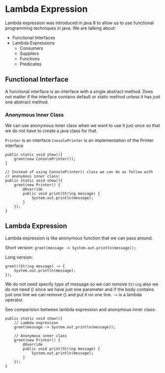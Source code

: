 # Lambda Expression

Lambda expression was introduced in java 8 to allow us to use functional
programming techniques in java. We are talking about:

- Functional Interfaces
- Lambda Expressions
    - Consumers
    - Suppliers
    - Functions
    - Predicates
    
## Functional Interface

A functional interface is an interface with a single abstract method. Does not
matter if the interface contains default or static method unless it has just one
abstract method.

### Anonymous Inner Class

We can use anonymous inner class when we want to use it just once
so that we do not have to create a java class for that.

`Printer` is an interface
`ConsolePrinter` is an implementation of the Printer interface

```
public static void show(){
    greet(new ConsolePrinter());
}

// Instead of using ConsolePrinter() class we can do as follow with
// anonymous inner class:
public static void show(){
    greet(new Printer() {
        @Override
        public void print(String message) {
            System.out.println(message);
        }
    });
}
```

## Lambda Expression

Lambda expression is like anonymous function that we can pass around.

Short version:
`greet(message -> System.out.println(message));`

Long version:
```
greet((String message) -> {
    System.out.println(message);
});
```
We do not need specify type of message so we can remove `String` also we do not
need () since we have just one parameter and if the body contains just one line
we can remove {} and put it on one line. `->` is a lambda operator.

See comparision between lambda expression and anonymous inner class:

```
public static void show(){
    // Lambda expression
    greet(message -> System.out.println(message));

    // Anonymous inner class
    greet(new Printer() {
        @Override
        public void print(String message) {
            System.out.println(message);
        }
    });
}
```